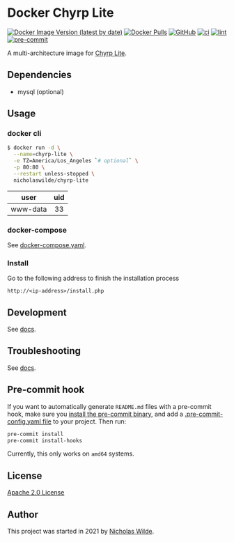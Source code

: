 # Docker Chyrp Lite
[![Docker Image Version (latest by date)](https://img.shields.io/docker/v/nicholaswilde/chyrp-lite)](https://hub.docker.com/r/nicholaswilde/chyrp-lite)
[![Docker Pulls](https://img.shields.io/docker/pulls/nicholaswilde/chyrp-lite)](https://hub.docker.com/r/nicholaswilde/chyrp-lite)
[![GitHub](https://img.shields.io/github/license/nicholaswilde/docker-chyrp-lite)](./LICENSE)
[![ci](https://github.com/nicholaswilde/docker-chyrp-lite/workflows/ci/badge.svg)](https://github.com/nicholaswilde/docker-chyrp-lite/actions?query=workflow%3Aci)
[![lint](https://github.com/nicholaswilde/docker-chyrp-lite/workflows/lint/badge.svg?branch=main)](https://github.com/nicholaswilde/docker-chyrp-lite/actions?query=workflow%3Alint)
[![pre-commit](https://img.shields.io/badge/pre--commit-enabled-brightgreen?logo=pre-commit&logoColor=white)](https://github.com/pre-commit/pre-commit)

A multi-architecture image for [Chyrp Lite](https://github.com/xenocrat/chyrp-lite).

## Dependencies

* mysql (optional)

## Usage
### docker cli

```bash
$ docker run -d \
  --name=chyrp-lite \
  -e TZ=America/Los_Angeles `# optional` \
  -p 80:80 \
  --restart unless-stopped \
  nicholaswilde/chyrp-lite
```

|   user   | uid |
|:--------:|:---:|
| www-data |  33 |

### docker-compose

See [docker-compose.yaml](./docker-compose.yaml).

### Install

Go to the following address to finish the installation process

```shell
http://<ip-address>/install.php
```

## Development

See [docs](https://nicholaswilde.io/docker-docs/development).

## Troubleshooting

See [docs](https://nicholaswilde.io/docker-docs/troubleshooting).

## Pre-commit hook

If you want to automatically generate `README.md` files with a pre-commit hook, make sure you
[install the pre-commit binary](https://pre-commit.com/#install), and add a [.pre-commit-config.yaml file](./.pre-commit-config.yaml)
to your project. Then run:

```bash
pre-commit install
pre-commit install-hooks
```
Currently, this only works on `amd64` systems.

## License

[Apache 2.0 License](./LICENSE)

## Author
This project was started in 2021 by [Nicholas Wilde](https://github.com/nicholaswilde/).
